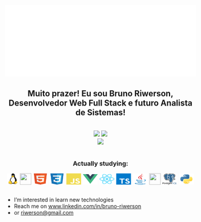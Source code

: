 <div align="center">
  <img src="header.svg">
  <h2>Muito prazer! Eu sou Bruno Riwerson, Desenvolvedor Web Full Stack e futuro Analista de Sistemas!</h2>
</div><br>
  
<div align="center">
  <img height="170em" src="https://github-readme-stats.vercel.app/api?username=vanriwerson&show_icons=true&theme=dark"/>
  <img height="170em" src="https://github-readme-stats.vercel.app/api/top-langs/?username=vanriwerson&layout=compact&langs_count=7&theme=dark"/>
</div>

<div align="center">
  <img align="center" src="https://github-readme-streak-stats.herokuapp.com/?user=vanriwerson&theme=highcontrast&hide_border=true" />
 </div>

<div align="center"><br>
  <h3>Actually studying:</h3>
  <img align="center" height="30" width="30" src="https://raw.githubusercontent.com/devicons/devicon/master/icons/linux/linux-original.svg">
  <img align="center" height="30" width="30" src="https://www.vectorlogo.zone/logos/git-scm/git-scm-icon.svg">
  <img align="center" height="30" width="40" src="https://raw.githubusercontent.com/devicons/devicon/master/icons/html5/html5-original.svg">
  <img align="center" height="30" width="40" src="https://raw.githubusercontent.com/devicons/devicon/master/icons/css3/css3-original.svg">
  <img align="center" height="30" width="40" src="https://raw.githubusercontent.com/devicons/devicon/master/icons/javascript/javascript-plain.svg">
  <img align="center" height="30" width="40" src="https://raw.githubusercontent.com/devicons/devicon/master/icons/vuejs/vuejs-original.svg">
  <img align="center" height="30" width="40" src="https://raw.githubusercontent.com/devicons/devicon/master/icons/react/react-original.svg">
  <img align="center" height="30" width="40" src="https://raw.githubusercontent.com/devicons/devicon/master/icons/typescript/typescript-original.svg">
  <img align="center" height="30" width="40" src="https://raw.githubusercontent.com/devicons/devicon/master/icons/java/java-original.svg">
  <img align="center" height="30" width="30" src="https://www.vectorlogo.zone/logos/springio/springio-icon.svg">
  <img align="center" height="30" width="40" src="https://raw.githubusercontent.com/devicons/devicon/master/icons/postgresql/postgresql-original-wordmark.svg">
  <img align="center" height="30" width="40" src="https://raw.githubusercontent.com/devicons/devicon/master/icons/python/python-original.svg">
</div><br>

- I’m interested in learn new technologies
- Reach me on www.linkedin.com/in/bruno-riwerson
- or riwerson@gmail.com

<!---
vanriwerson/vanriwerson is a ✨ special ✨ repository because its `README.md` (this file) appears on your GitHub profile.
You can click the Preview link to take a look at your changes.
--->
